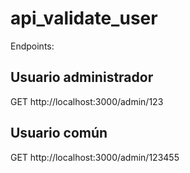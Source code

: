 # api_validate_user

Endpoints:

## Usuario administrador 
GET http://localhost:3000/admin/123

## Usuario común 
GET http://localhost:3000/admin/123455
